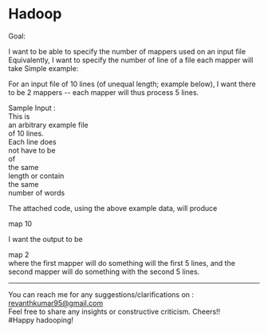 # Hadoop

Goal:

I want to be able to specify the number of mappers used on an input file
Equivalently, I want to specify the number of line of a file each mapper will take
Simple example:

For an input file of 10 lines (of unequal length; example below), I want there to be 2 mappers -- each mapper will thus process 5 lines.

Sample Input :  
This is  
an arbitrary example file   
of 10 lines.   
Each line does   
not have to be   
of   
the same   
length or contain   
the same   
number of words   


The attached code, using the above example data, will produce

map 10    

I want the output to be  

map 2  
where the first mapper will do something will the first 5 lines, and the second mapper will do something with the second 5 lines.



-----------------------------------------------------------------------------------------------------------------------------

You can reach me for any suggestions/clarifications on  : revanthkumar95@gmail.com                                              
Feel free to share any insights or constructive criticism. Cheers!!                                                           
#Happy hadooping!  

